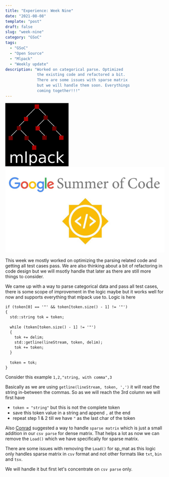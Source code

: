```yaml
---
title: "Experience: Week Nine"
date: "2021-08-08"
template: "post"
draft: false
slug: "week-nine"
category: "GSoC"
tags:
  - "GSoC"
  - "Open Source"
  - "Mlpack"
  - "Weekly update"
description: "Worked on categorical parse. Optimized
              the existing code and refactored a bit.
              There are some issues with sparse matrix
              but we will handle them soon. Everythings
              coming together!!!"
---
```


![mlpack-logo.png](/media/mlpack-logo.png)
![gsoc-logo.png](/media/gsoc-logo.png)

This week we mostly worked on optimizing the parsing related code and
getting all test cases pass. We are also thinking about a bit of
refactoring in code design but we will msotly handle that later as there
are still more things to consider.

We came up with a way to parse categorical data and pass all test cases,
there is some scope of improvement in the logic maybe but it works well
for now and supports everything that mlpack use to. Logic is here

```
if (token[0] == '"' && token[token.size() - 1] != '"')
{
  std::string tok = token;

  while (token[token.size() - 1] != '"')
  {
    tok += delim;
    std::getline(lineStream, token, delim);
    tok += token;
  }

  token = tok;
}
```

Consider this example
`1,2,"string, with comma",3`

Basically as we are using `getline(lineStream, token, ',')` it will read
the string in-between the commas. So as we will reach the 3rd column we will
first have
* `token = "string"` but this is not the complete token
*  save this token value in a string and append `,` at the end
*  repeat step 1 & 2 till we have `"` as the last char of the token

Also [Conrad]() suggested a way to handle `sparse matrix` which is just a
small addition in our `csv parse` for dense matrix. That helps a lot as
now we can remove the `Load()` which we have specifically for sparse matrix.

There are some issues with removing the `Load()` for sp_mat as this logic
only handles sparse matrix in `csv` format and not other formats like `txt`,
`bin` and `tsv`.

We will handle it but first let's concentrate on `csv parse` only.
